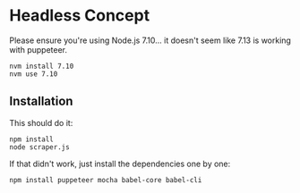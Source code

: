 # Headless Concept

Please ensure you're using Node.js 7.10... it doesn't seem like 7.13 is working with puppeteer.

```
nvm install 7.10
nvm use 7.10
```

## Installation

This should do it:
```
npm install
node scraper.js
```

If that didn't work, just install the dependencies one by one:
```
npm install puppeteer mocha babel-core babel-cli
```
